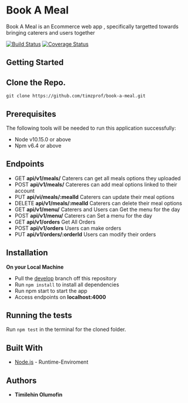 # Book A Meal
Book A Meal is an Ecommerce web app , specifically targetted towards bringing caterers and users together


[![Build Status](https://travis-ci.org/timzprof/book-a-meal.svg?branch=develop)](https://travis-ci.org/timzprof/book-a-meal)
[![Coverage Status](https://coveralls.io/repos/github/timzprof/book-a-meal/badge.svg?branch=develop)](https://coveralls.io/github/timzprof/book-a-meal?branch=develop)

## Getting Started
Clone the Repo.
-------------
`git clone https://github.com/timzprof/book-a-meal.git`
## Prerequisites
The following tools will be needed to run this application successfully:
* Node v10.15.0 or above
* Npm v6.4 or above
## Endpoints
- GET **api/v1/meals/** Caterers can get all meals options they uploaded
- POST **api/v1/meals/** Catereres can add meal options linked to their account
- PUT **api/vi/meals/:mealId** Caterers can update their meal options
- DELETE **api/v1/meals/:mealId** Caterers can delete their meal options
- GET **api/v1/menu/** Caterers and Users can Get the menu for the day 
- POST **api/v1/menu/** Caterers can Set a menu for the day 
- GET **api/v1/orders** Get All Orders
- POST **api/v1/orders** Users can make orders
- PUT **api/v1/orders/:orderId** Users can modify their orders
## Installation
**On your Local Machine**
- Pull the [develop](https://github.com/timzprof/book-a-meal) branch off this repository
- Run `npm install` to install all dependencies
- Run npm start to start the app
- Access endpoints on **localhost:4000**
## Running the tests
Run `npm test` in the terminal for the cloned folder.
## Built With
* [Node.js](http://www.nodejs.org/) - Runtime-Enviroment
## Authors
* **Timilehin Olumofin**
